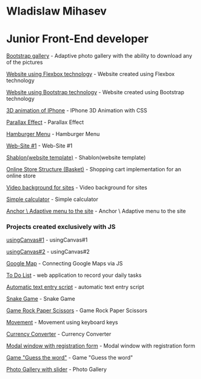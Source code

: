 # Wladislaw Mihasev
# Junior Front-End developer


[Bootstrap gallery](https://wladislaw28.github.io/bootstrap_gallery/) - Adaptive photo gallery with the ability to download any of the pictures



[Website using Flexbox technology](https://wladislaw28.github.io/flexbox/) - Website created using Flexbox technology


[Website using Bootstrap technology](https://wladislaw28.github.io/BootstrapSite/) - Website created using Bootstrap technology


[3D animation of IPhone](https://wladislaw28.github.io/3D%20%D0%B0%D0%BD%D0%B8%D0%BC%D0%B0%D1%86%D0%B8%D1%8F/) - IPhone 3D Animation with CSS


[Parallax Effect](https://wladislaw28.github.io/parallax/index.html) - Parallax Effect
 

[Hamburger Menu](https://wladislaw28.github.io/%D0%B3%D0%B0%D0%BC%D0%B1%D1%83%D1%80%D0%B3%D0%B5%D1%80%D1%8B/index.html) - Hamburger Menu


[Web-Site #1](https://wladislaw28.github.io/%D1%81%D0%B0%D0%B9%D1%821/) - Web-Site #1


[Shablon(website template)](https://wladislaw28.github.io/Shablon/) - Shablon(website template)


[Online Store Structure (Basket)](https://wladislaw28.github.io/basket/) - Shopping cart implementation for an online store


[Video background for sites](https://wladislaw28.github.io/%D0%92%D0%B8%D0%B4%D0%B5%D0%BE_%D0%A4%D0%BE%D0%BD/) - Video background for sites


[Simple calculator](https://wladislaw28.github.io/%D0%9A%D0%B0%D0%BB%D1%8C%D0%BA%D1%83%D0%BB%D1%8F%D1%82%D0%BE%D1%80/) - Simple calculator


[Anchor \ Adaptive menu to the site](https://wladislaw28.github.io/%D0%AF%D0%BA%D0%BE%D1%80%D0%BD%D0%BE%D0%B5%D0%9C%D0%B5%D0%BD%D1%8E/) - Anchor \ Adaptive menu to the site


### Projects created exclusively with JS


[	usingCanvas#1](https://wladislaw28.github.io/Canvas/index.html) - 	usingCanvas#1


[	usingCanvas#2](https://wladislaw28.github.io/Canvas1/) - 	usingCanvas#2


[Google Map](https://wladislaw28.github.io/Google%20Maps%20API/index.html) - 	Connecting Google Maps via JS


[To Do List](https://wladislaw28.github.io/ToDoList/) - web application to record your daily tasks


[Аutomatic text entry script](https://wladislaw28.github.io/%D0%90%D0%B2%D1%82%D0%BE%D0%BC%D0%B0%D1%82%D0%B8%D1%87_%D0%92%D0%B2%D0%BE%D0%B4_%D0%A2%D0%B5%D0%BA%D1%81%D1%82%D0%B0/index.html) - automatic text entry script


[Snake Game](https://wladislaw28.github.io/%D0%97%D0%BC%D0%B5%D0%B9%D0%BA%D0%B0JS/index.html) - Snake Game


[Game Rock Paper Scissors](https://wladislaw28.github.io/%D0%9A%D0%B0%D0%BC%D0%B5%D0%BD%D1%8C_%D0%9D%D0%BE%D0%B6%D0%BD%D0%B8%D1%86%D1%8B_%D0%91%D1%83%D0%BC%D0%B0%D0%B3%D0%B0/) - Game Rock Paper Scissors


[Movement](https://wladislaw28.github.io/%D0%9A%D0%BB%D0%B0%D0%B2%D0%B8%D0%B0%D1%82%D1%83%D1%80%D0%B0/) - Movement using keyboard keys


[Currency Converter](https://wladislaw28.github.io/%D0%9A%D0%BE%D0%BD%D0%B2%D0%B5%D1%80%D1%82%D0%BE%D1%80%20%D0%92%D0%B5%D0%BB%D0%B8%D1%87%D0%B8%D0%BD/) - Currency Converter


[Modal window with registration form](https://wladislaw28.github.io/%D0%9C%D0%BE%D0%B4%D0%B0%D0%BB%D1%8C%D0%BD%D0%BE%D0%B5%20%D0%9E%D0%BA%D0%BD%D0%BE/index.html) - Modal window with registration form


[Game "Guess the word"](https://wladislaw28.github.io/%D0%97%D0%BC%D0%B5%D0%B9%D0%BA%D0%B0JS/index.htmlhttps://wladislaw28.github.io/%D0%A3%D0%B3%D0%B0%D0%B4%D0%B0%D0%B9_%D0%A1%D0%BB%D0%BE%D0%B2%D0%BE/) - Game "Guess the word"


[Photo Gallery with slider](https://wladislaw28.github.io/%D0%97%D0%BC%D0%B5%D0%B9%D0%BA%D0%B0JS/index.html) - Photo Gallery
